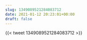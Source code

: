 ```yaml
---
slug: 1349089521284083712
date: 2021-01-12 20:23:01+00:00
draft: false
---
```


{{< tweet 1349089521284083712 >}}
